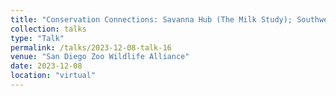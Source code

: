 ```yaml
---
title: "Conservation Connections: Savanna Hub (The Milk Study); Southwest Hub (Microbial Ecology & the Pacific Pocket Mouse)"
collection: talks
type: "Talk"
permalink: /talks/2023-12-08-talk-16
venue: "San Diego Zoo Wildlife Alliance"
date: 2023-12-08
location: "virtual"
---
```

